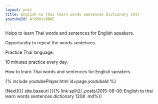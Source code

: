 ```yaml
---
layout: post
title: English to Thai learn words sentences dictionary 1417 
youtubeId: AldDHjcBB6E
---
```

 
 
Helps to learn Thai words and sentences for English speakers.

Opportunitiy to repeat the words sentences. 

Practice Thai language. 
 
10 minutes practice every day. 
 
How to learn Thai words and sentences for English speakers 
 
{% include youtubePlayer.html id=page.youtubeId %}
 
 
[Next]({{ site.baseurl }}{% link  split2/_posts/2015-08-08-English to thai learn words sentences dictionary 1208 .md%})
 
